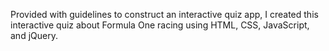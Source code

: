 Provided with guidelines to construct an interactive quiz app, I created this interactive quiz about Formula One racing using HTML, CSS, JavaScript, and jQuery.
